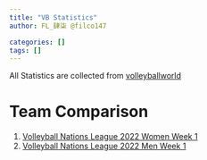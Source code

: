 ```yaml
---
title: "VB Statistics"
author: FL_肆柒 @filco147

categories: []
tags: []
---
```


All Statistics are collected from [volleyballworld](https://en.volleyballworld.com/)

# Team Comparison
1. [Volleyball Nations League 2022 Women Week 1](stats/vnl-2022_women_week1_team_report.html)
2. [Volleyball Nations League 2022 Men Week 1](stats/vnl-2022_men_week1_team_report.html)
